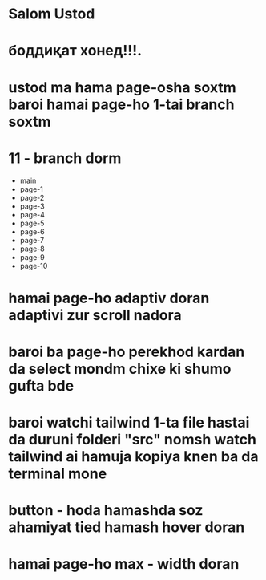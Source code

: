 # Salom Ustod
# боддиқат хонед!!!.
# ustod ma hama page-osha soxtm baroi hamai page-ho 1-tai branch soxtm
# 11 - branch dorm 
- main
- page-1
- page-2
- page-3
- page-4
- page-5
- page-6
- page-7
- page-8
- page-9
- page-10
# hamai page-ho adaptiv doran adaptivi zur scroll nadora 
# baroi ba page-ho perekhod kardan da select mondm chixe ki shumo gufta bde 
# baroi watchi tailwind 1-ta file hastai da duruni folderi "src" nomsh watch tailwind ai hamuja kopiya knen ba da terminal mone
# button - hoda hamashda soz ahamiyat tied hamash hover doran 
# hamai page-ho max - width doran 